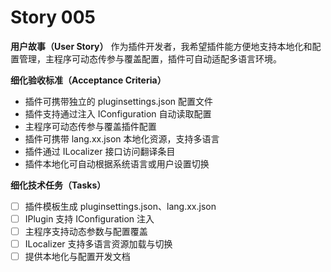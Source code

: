 <!-- 优先级：P1 -->
# Story 005

**用户故事（User Story）**
作为插件开发者，我希望插件能方便地支持本地化和配置管理，主程序可动态传参与覆盖配置，插件可自动适配多语言环境。

**细化验收标准（Acceptance Criteria）**
- 插件可携带独立的 pluginsettings.json 配置文件
- 插件支持通过注入 IConfiguration 自动读取配置
- 主程序可动态传参与覆盖插件配置
- 插件可携带 lang.xx.json 本地化资源，支持多语言
- 插件通过 ILocalizer 接口访问翻译条目
- 插件本地化可自动根据系统语言或用户设置切换

**细化技术任务（Tasks）**
- [ ] 插件模板生成 pluginsettings.json、lang.xx.json
- [ ] IPlugin 支持 IConfiguration 注入
- [ ] 主程序支持动态参数与配置覆盖
- [ ] ILocalizer 支持多语言资源加载与切换
- [ ] 提供本地化与配置开发文档
